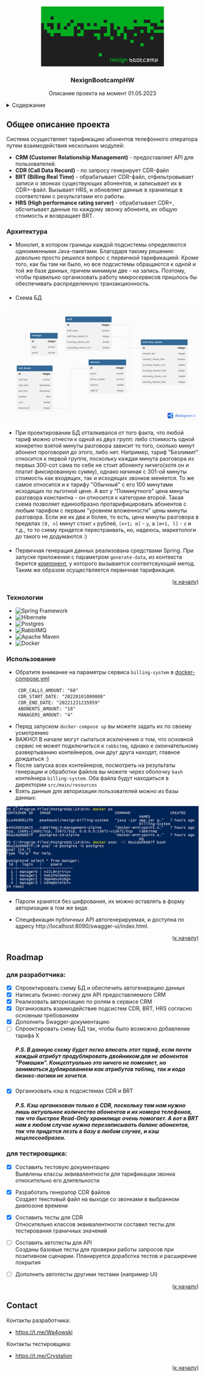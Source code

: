 <a name="readme-top"></a>
<!-- PROJECT LOGO -->
<br />
<div align="center">
  <a href="https://github.com/pwa4owski/NexignBootcampHW/tree/CDR">
    <img src="images/bootcamp.png" alt="Logo">
  </a>

  <h3 align="center">NexignBootcampHW</h3>
   <p align="center">
    Описание проекта на момент 01.05.2023</p>
</div>


<!-- TABLE OF CONTENTS -->
<details>
  <summary>Содержание</summary>
  <ol>
    <li>
      <a href="#about-the-project">О проекте</a>
    </li>
    <li><a href="#roadmap">Roadmap</a></li>
    <li><a href="#contact">Контакты</a>
    </li>
  </ol>
</details>



<!-- ABOUT THE PROJECT -->
## Общее описание проекта

Система осуществляет тарификацию абонентов телефонного оператора путем взаимодействия нескольких модулей:
* **CRM (Customer Relationship Management)** - предоставляет API для пользователей. 
* **CDR (Call Data Record)** - по запросу генерирует CDR-файл
* **BRT (Billing Real Time)** - обрабатывает CDR-файл, отфильтровывает записи о звонках существующих абонентов, и записывает их в CDR+-файл. Вызывает HRS, и обновляет данные в хранилище в соответствии с результатами его работы.
* **HRS (High performance rating server)**  - обрабатывает CDR+, обсчитывает данные по каждому звонку абонента, их общую стоимость и возвращает BRT.

### Архитектура

* Монолит, в котором границы каждой подсистемы определяются одноименными Java-пакетами.
Благодаря такому решению довольно просто решился вопрос с первичной тарификацией. Кроме того, как бы там ни было,
но все подсистемы обращаются к одной и той же базе данных, причем минимум две - на запись.
Поэтому, чтобы правильно организовать работу микросервисов пришлось бы обеспечивать распределенную транзакционность.
####
* Схема БД
<img src="images/database-schema.png"/>

* При проектировании БД отталкивался от того факта, что любой тариф можно отнести к одной из двух групп:
либо стоимость одной конкретно взятой минуты разговора зависит то того, сколько минут абонент проговорил до этого, либо нет. 
Например, тариф "Безлимит" относится к первой группе, поскольку каждая минута разговора из первых 300-сот сама по себе не стоит 
абоненту ничего(хотя он и платит фиксированную сумму), однако начиная с 301-ой минуты стоимость как входящих, так и исходящих звонков
меняется. То же самое относится и к тарифу "Обычный" с его 100 минутами исходящих по льготной цене. А вот у "Поминутного" цена минуты
разговора константна - он относится к категории второй.
Такая схема позволяет единообразно протарифицировать абонентов с любым тарифом с первым "уровнем вложенности" цены минуты разговора.
Если же их два и более, то есть, цена минуты разговора в пределах ``[0, n]`` минут стоит ``x`` рублей, ``[n+1; m]`` - ``y``, а ``[m+1, l]`` - ``z`` и т.д., то 
то схему придется перестраивать, но, надеюсь, маркетологи до такого не додумаются :)
####
* Первичная генерация данных реализована средствами Spring. При запуске приложения с параметром ``generate-data``, 
из контекста берется [компонент](https://github.com/pwa4owski/NexignBootcampHW/blob/master/src/main/java/nexign/bootcamp/util/DataGenerationService.java), 
у которого вызывается соответсвующий метод. Таким же образом осуществляется первичная тарификация.
<p align="right">(<a href="#readme-top">к началу</a>)</p>

### Технологии

* ![Spring Framework](https://img.shields.io/badge/spring-%236DB33F.svg?style=for-the-badge&logo=spring&logoColor=white)
* ![Hibernate](https://img.shields.io/badge/Hibernate-59666C?style=for-the-badge&logo=Hibernate&logoColor=white)
* ![Postgres](https://img.shields.io/badge/postgres-%23316192.svg?style=for-the-badge&logo=postgresql&logoColor=white)
* ![RabbitMQ](https://img.shields.io/badge/Rabbitmq-FF6600?style=for-the-badge&logo=rabbitmq&logoColor=white)
* ![Apache Maven](https://img.shields.io/badge/Apache%20Maven-C71A36?style=for-the-badge&logo=Apache%20Maven&logoColor=white)
* ![Docker](https://img.shields.io/badge/docker-%230db7ed.svg?style=for-the-badge&logo=docker&logoColor=white)

### Использование

* Обратите внимание на параметры сервиса ``billing-system`` в [docker-compose.yml](https://github.com/pwa4owski/NexignBootcampHW/blob/master/docker-compose.yml)
     ```` #параметры генерации данных
      CDR_CALLS_AMOUNT: "60"
      CDR_START_DATE: "20220101000000"
      CDR_END_DATE: "20221231235959"
      ABONENTS_AMOUNT: "18"
      MANAGERS_AMOUNT: "4" 
  
*  Перед запуском ``docker-compose up`` вы можете задать их по своему усмотрению 
* ВАЖНО! В начале могут сыпаться исключения о том, что основной сервис не может подключиться к `rabbitmq`, однако к окончательному
развертыванию контейнеров, они друг друга находят, главное дождаться :)
* После запуска всех контейнеров, посмотреть на результаты генерации и обработки файлов вы можете 
 через оболочку ``bash`` контейнера ``billing-system``. Оба файла будут находиться в директории `src/main/resources` 
* Взять данные для авторизации пользователей можно из базы данных:
 <img src="images/login_credentials.png"/>
 
* Пароли хранятся без шифрования, их можно вставлять в форму авторизации в том же виде.

* Спецификация публичных API автогенерируемая, и доступна по адресу http://localhost:8090/swagger-ui/index.html.

<p align="right">(<a href="#readme-top">к началу</a>)</p>

<!-- ROADMAP -->
## Roadmap

### для разработчика:
- [x] Спроектировать схему БД и обеспечить автогенерацию данных
- [x] Написать бизнес-логику для API предоставляемого CRM
- [x] Реализовать авторизацию по ролям в сервисе CRM
- [x] Организовать взаимодействие подсистем CDR, BRT, HRS согласно основным требованиям
- [x] Дополнить Swagger-документацию
- [ ] Спроектировать схему БД так, чтобы было возможно добавление тарифа X
    ##### P.S. В данную схему будет легко вписать этот тариф, если почти каждый атрибут продублировать двойником для не абонентов "Ромашки". Концептуально это ничего не поменяет, но заниматься дублированием как атрибутов таблиц, так и кода бизнес-логики не хочется.
- [x] Организовать кэш в подсистемах CDR и BRT
  ##### P.S. Кэш организован только в CDR, поскольку там нам нужно лишь актуальное количество абонентов и их номера телефонов, так что быстрое Read-Only хранилище очень помогает. А вот в BRT нам в любом случае нужно перезаписывать баланс абонентов, так что придется  лезть в базу в любом случае, и кэш нецелесообразен.

### для тестировщика:
- [x] Составить тестовую документацию <br/>
    Выявлены классы эквивалентности для тарификации звонка относительно его длительности
- [x] Разработать генератор CDR файлов <br/>
    Создает текстовый файл на выходе со звонками в выбранном диапозоне времени
- [x] Составить тесты для CDR <br/>
    Относительно классов эквивалентности составил тесты для тестирования граничных значений 
- [ ] Составить автотесты для API <br/>
    Созданы базовые тесты для проверки работы запросов при позитивном сценарии.
    Планируется доработка тестов и расширение покрытия
- [ ] Дополнить автотесты другими тестами (например UI) <br/>



<p align="right">(<a href="#readme-top">к началу</a>)</p>


<!-- CONTACT -->
## Contact

Контакты разработчика:
* https://t.me/Wa4owski

Контакты тестировщика:
* https://t.me/Crystalion

<p align="right">(<a href="#readme-top">к началу</a>)</p>


